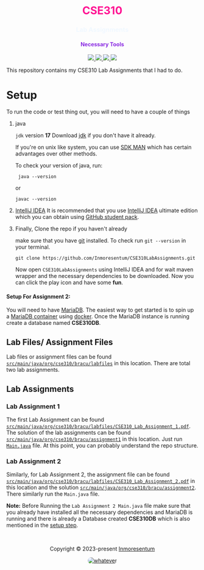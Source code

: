 <h1 align="center" style="color: deeppink">CSE310</h1>
<h3 align="center" style="color: aliceblue">Lab Assignments</h3>

<div align="center">
    <h4 align="center" style="color: blueviolet">Necessary Tools</h4>
         <a href="https://github.com/wingkwong">
             <img src="https://img.shields.io/badge/MariaDB 10+-003545?style=for-the-badge&logo=mariadb&logoColor=white"/>
         </a>
         <a href="https://openjdk.org/">
             <img src="https://img.shields.io/badge/jdk 17+-%23ED8B00.svg?style=for-the-badge&logo=openjdk&logoColor=white"/>
         </a>
         <a href="https://www.jetbrains.com/idea/">
             <img src="https://img.shields.io/badge/IntelliJIDEA 23+-000000.svg?style=for-the-badge&logo=intellij-idea&logoColor=white"/>
         </a>
         <a href="https://maven.apache.org/">
             <img src="https://img.shields.io/badge/apache_maven-C71A36?style=for-the-badge&logo=apachemaven&logoColor=white"/>
         </a>
</div>

This repository contains my CSE310 Lab Assignments that I had to do.

# Setup
To run the code or test thing out, you will need to have a couple of things
1. java

   `jdk` version **17**
   Download [jdk](https://www.oracle.com/java/technologies/downloads/)
   if you don't have it already.

   If you're on unix like system, you can use [SDK MAN](https://sdkman.io/)
   which has certain advantages over other methods.

   To check your version of java, run:

   ```shell
    java --version
   ```
   or
   ```shell
   javac --version
   ```
2. [IntelliJ IDEA](https://www.jetbrains.com/idea/)
    It is recommended that you use [IntelliJ IDEA](https://www.jetbrains.com/idea/) ultimate edition
    which you can obtain using [GitHub student pack](https://education.github.com/pack).
3. Finally, Clone the repo if you haven't already

   make sure that you have [git](https://git-scm.com/downloads) installed.
   To check run `git --version` in your
   terminal.

   ```shell
   git clone https://github.com/Inmoresentum/CSE310LabAssignments.git
   ```
   Now open `CSE310LabAssignments`
   using IntelliJ IDEA and for wait maven wrapper and the necessary dependencies to be downloaded.
   Now you can click the play icon and have some **fun**.
#### Setup For Assignment 2:
You will need to have [MariaDB](https://mariadb.org/).
The easiest way to get started is
to spin up a [MariaDB container](https://hub.docker.com/_/mariadb) using [docker](https://www.docker.com).
Once the MariaDB instance is running create a database named **CSE310DB**.

## Lab Files/ Assignment Files
Lab files or assignment files can be found [`src/main/java/org/cse310/bracu/labfiles`](src/main/java/org/cse310/bracu/labfiles) in this location.
There are total two lab assignments.
## Lab Assignments
### Lab Assignment 1
The first Lab Assignment can be found [`src/main/java/org/cse310/bracu/labfiles/CSE310_Lab_Assignment_1.pdf`](src/main/java/org/cse310/bracu/labfiles/CSE310_Lab_Assignment_1.pdf).
The solution of the lab assignments can be found [`src/main/java/org/cse310/bracu/assignment1`](src/main/java/org/cse310/bracu/assignment1) in this location.
Just run [`Main.java`](src/main/java/org/cse310/bracu/assignment1/Main.java) file.
At this point, you can probably understand the repo structure.
### Lab Assignment 2
Similarly, for Lab Assignment 2,
the assignment file can be found [`src/main/java/org/cse310/bracu/labfiles/CSE310_Lab_Assignment_2.pdf`](src/main/java/org/cse310/bracu/labfiles/CSE310_Lab_Assignment_2.pdf) in this location and the solution [`src/main/java/org/cse310/bracu/assignment2`](src/main/java/org/cse310/bracu/assignment2).
There similarly run the `Main.java` file. 

**Note:** Before Running the `Lab Assignment 2 Main.java` file make sure that you already have installed all the necessary
dependencies and MariaDB is running
and there is already a Database created **CSE310DB** which is also mentioned in the [setup step](#set-for-assignment-2).

<p align="center"></p>


&#160;
<p align="center">Copyright &copy; 2023-present 
   <a href="https://github.com/Inmoresentum" target="_blank">Inmoresentum</a>
</p>
<p align="center">
   <a href="LICENSE.md">
      <img src="https://img.shields.io/static/v1.svg?style=for-the-badge&label=License&message=CC BY-NC-SA&colorA=00A500&colorB=AA99B4"
         alt="whatever" style="border-radius: 10px"/>
   </a>
</p>
